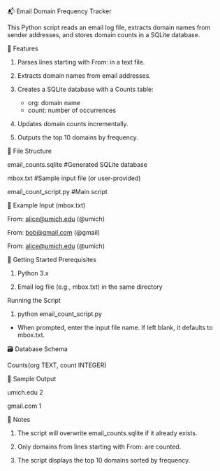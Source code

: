 📬 Email Domain Frequency Tracker

This Python script reads an email log file, extracts domain names from sender addresses, and stores domain counts in a SQLite database.

🔧 Features
1. Parses lines starting with From: in a text file.
 
2. Extracts domain names from email addresses.

3. Creates a SQLite database with a Counts table:
   - org: domain name
   - count: number of occurrences

4. Updates domain counts incrementally.

5. Outputs the top 10 domains by frequency.
   

📁 File Structure

email_counts.sqlite      #Generated SQLite database

mbox.txt                 #Sample input file (or user-provided)

email_count_script.py    #Main script


🧪 Example Input (mbox.txt)

From: alice@umich.edu   (@umich)

From: bob@gmail.com   (@gmail)

From: alice@umich.edu   (@umich)


🚀 Getting Started
Prerequisites

1. Python 3.x
   
2. Email log file (e.g., mbox.txt) in the same directory

Running the Script

1. python email_count_script.py
   
- When prompted, enter the input file name. If left blank, it defaults to mbox.txt.
  

🗃️ Database Schema

Counts(org TEXT, count INTEGER)


🧩 Sample Output

umich.edu 2

gmail.com 1


📌 Notes
1. The script will overwrite email_counts.sqlite if it already exists.

2. Only domains from lines starting with From: are counted.

3. The script displays the top 10 domains sorted by frequency.
